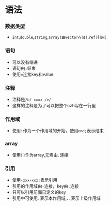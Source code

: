 # 语法

### 数据类型
- `int`,`double`,`string`,`array(由vector存储)`,`ref(引用)`

### 语句
- 可以没有缩进
- 语句由`;`结束
- 使用`=`连接key和value

### 注释
- 注释是`/b/ xxxx /e/`
- 这样的注释是为了可以把整个czh写在一行里

### 作用域
- 使用`:`作为一个作用域的开始，使用`end;`表示结束

### array
- 使用`[]`作为array,元素由`,`连接

### 引用
- 使用`-xxx-xxx:`表示引用
- 引用的作用域由`-`连接，key由`:`连接
- 只可以引用前面已定义的key
- 引用中可使用`.`表示本作用域,`..`表示上级作用域